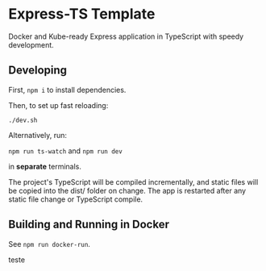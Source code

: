 # Express-TS Template

Docker and Kube-ready Express application in TypeScript with speedy development.


## Developing

First, `npm i` to install dependencies.

Then, to set up fast reloading:

`./dev.sh`

Alternatively, run:

`npm run ts-watch` and `npm run dev`

in **separate** terminals.

The project's TypeScript will be compiled incrementally, and static files will be copied into the dist/ folder on change. The app is restarted after any static file change or TypeScript compile.

## Building and Running in Docker
See `npm run docker-run`.


teste

